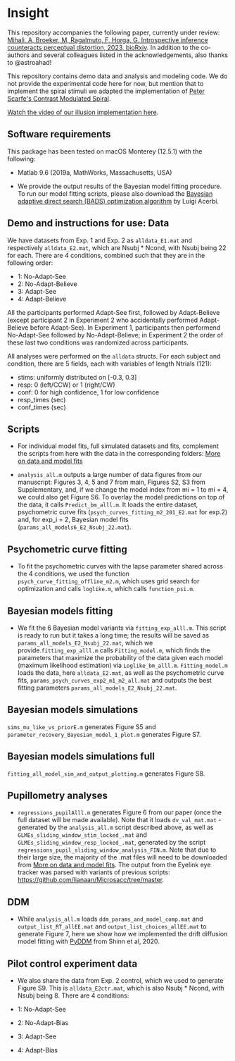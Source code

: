 # Insight
This repository accompanies the following paper, currently under review:
 [Mihali, A, Broeker, M, Ragalmuto, F, Horga, G. Introspective inference counteracts perceptual distortion, 2023, bioRxiv]( https://www.biorxiv.org/content/10.1101/2021.11.13.468497v5). In addition to the co-authors and several colleagues listed in the acknowledgements, also thanks to @astroahad!
 
 This repository contains demo data and analysis and modeling code. We do not provide the experimental code here for now, but mention that to implement the spiral stimuli we adapted the implementation of [Peter Scarfe's Contrast Modulated Spiral](https://peterscarfe.com/contrastModulatedSpiral.html). 


[Watch the video of our illusion implementation here](https://drive.google.com/file/d/1PPtd57ln27324gM14BaQqXUFCyQGcVSq/view?usp=sharing). 

## Software requirements
 
This package has been tested on macOS Monterey (12.5.1) with the following:

-  Matlab 9.6 (2019a, MathWorks, Massachusetts, USA) 

- We provide the output results of the Bayesian model fitting procedure.  To run our model fitting scripts, please also download the [Bayesian adaptive direct search (BADS)  optimization algorithm](https://github.com/lacerbi/bads) by Luigi Acerbi.


## Demo and instructions for use: Data

We have datasets from Exp. 1 and Exp. 2 as `alldata_E1.mat` and respectively `alldata_E2.mat`, which are Nsubj * Ncond, with Nsubj being 22 for each. There are 4 conditions, combined such that they are in the following order: 

- 1: No-Adapt-See 
- 2: No-Adapt-Believe
- 3: Adapt-See
- 4: Adapt-Believe

 All the participants performed Adapt-See first, followed by Adapt-Believe (except participant 2 in Experiment 2 who accidentally performed Adapt-Believe before Adapt-See). In Experiment 1, participants then performend No-Adapt-See followed by No-Adapt-Believe; in Experiment 2 the order of these last two conditions was randomized across participants.  
 
All analyses were performed on the `alldata` structs. For each subject and condition, there are 5 fields, each with variables of length Ntrials (121):


- stims: uniformly distributed on [-0.3, 0.3]
- resp: 0 (left/CCW) or 1 (right/CW)
- conf: 0 for high confidence, 1 for low confidence 
- resp_times (sec)
- conf_times (sec)



## Scripts
- For individual model fits, full simulated datasets and fits, complement the scripts from here with the data in the corresponding folders:
[More on data and model fits](https://drive.google.com/drive/folders/1OW1x80jKBBn9jowLEeM6Y8xWxc_w7NO4?usp=drive_link)

- `analysis_all.m` outputs a large number of data figures from our manuscript: Figures 3, 4, 5 and 7 from main, Figures S2, S3 from Supplementary, and, if we change the model index from mi = 1 to mi = 4, we could also get Figure S6.  To overlay the model predictions on top of the data, it calls `Predict_bm_alll.m`. It loads the entire dataset, psychometric curve fits (`psych_curves_fitting_m2_201_E2.mat` for exp.2) and, for exp_i = 2, Bayesian model fits (`params_all_models6_E2_Nsubj_22.mat`). 

## Psychometric curve fitting
- To fit the psychometric curves with the lapse parameter shared across the 4 conditions, we used the function `psych_curve_fitting_offline_m2.m`, which uses grid search for optimization and calls  `loglike.m`, which calls `function_psi.m`.

## Bayesian models fitting
- We fit the 6 Bayesian model variants via `fitting_exp_alll.m`. This script is ready to run but it takes a long time; the results will be saved as `params_all_models_E2_Nsubj_22.mat`, which we provide.`fitting_exp_alll.m`  calls  `Fitting_model.m`, which finds the parameters that maximize the probability of the data given each model (maximum likelihood estimation) via `Loglike_bm_alll.m`.  `Fitting_model.m` loads the data, here `alldata_E2.mat`, as well as the psychometric curve fits, `params_psych_curves_exp2_m1_m2_all.mat` and outputs the best fitting parameters `params_all_models_E2_Nsubj_22.mat`.

## Bayesian models simulations
`sims_mu_like_vs_priorE.m` generates Figure S5 and `parameter_recovery_Bayesian_model_1_plot.m` generates Figure S7.

## Bayesian models simulations full
`fitting_all_model_sim_and_output_plotting.m` generates Figure S8.

## Pupillometry analyses 

- `regressions_pupilAlll.m` generates Figure 6 from our paper (once the full dataset will be made available). Note that it loads `dv_val_mat.mat` - generated by the `analysis_all.m` script described above, as well as `GLMEs_sliding_window_stim_locked_.mat` and `GLMEs_sliding_window_resp_locked_.mat`, generated by the script `regressions_pupil_sliding_window_analysis_FIN.m`. Note that due to their large size, the majority of the .mat files will need to be downloaded from [More on data and model fits](https://drive.google.com/drive/folders/1OW1x80jKBBn9jowLEeM6Y8xWxc_w7NO4?usp=drive_link). The output from the Eyelink eye tracker was parsed with variants of previous scripts: https://github.com/lianaan/Microsacc/tree/master.

## DDM
- While `analysis_all.m` loads `ddm_params_and_model_comp.mat` and `output_list_RT_allEE.mat` and `output_list_choices_allEE.mat` to generate Figure 7, here we show how we implemented the drift diffusion model fitting with [PyDDM](https://github.com/mwshinn/PyDDM) from Shinn et al, 2020.  
  
## Pilot control experiment data

- We also share the data from Exp. 2 control, which we used to generate Figure S9. This is `alldata_E2ctr.mat`, which is also Nsubj * Ncond, with Nsubj being 8. There are 4 conditions: 

- 1: No-Adapt-See 
- 2: No-Adapt-Bias
- 3: Adapt-See
- 4: Adapt-Bias


